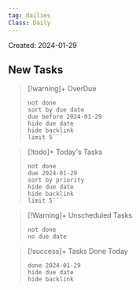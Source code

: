 ```yaml
---
tag: dailies
Class: Daily
---
```

Created: 2024-01-29

## New Tasks

> [!warning]+ OverDue
> ```tasks
> not done
> sort by due date
> due before 2024-01-29
> hide due date
> hide backlink
> limit 5```

> [!todo]+ Today's Tasks
> ```tasks
> not done
> due 2024-01-29
> sort by priority
> hide due date
> hide backlink
> limit 5```

> [!Warning]+ Unscheduled Tasks
> ```tasks
> not done
> no due date
> ```

> [!success]+ Tasks Done Today
> ```tasks
> done 2024-01-29
> hide due date
> hide backlink
> ```

